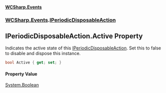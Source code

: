 #### [WCSharp\.Events](README.md 'README')
### [WCSharp\.Events](WCSharp.Events.md 'WCSharp\.Events').[IPeriodicDisposableAction](WCSharp.Events.IPeriodicDisposableAction.md 'WCSharp\.Events\.IPeriodicDisposableAction')

## IPeriodicDisposableAction\.Active Property

Indicates the active state of this [IPeriodicDisposableAction](WCSharp.Events.IPeriodicDisposableAction.md 'WCSharp\.Events\.IPeriodicDisposableAction')\. Set this to false to disable and dispose this instance\.

```csharp
bool Active { get; set; }
```

#### Property Value
[System\.Boolean](https://learn.microsoft.com/en-us/dotnet/api/system.boolean 'System\.Boolean')